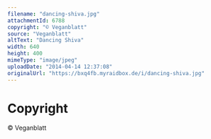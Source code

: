 ```yaml
---
filename: "dancing-shiva.jpg"
attachmentId: 6788
copyright: "© Veganblatt"
source: "Veganblatt"
altText: "Dancing Shiva"
width: 640
height: 400
mimeType: "image/jpeg"
uploadDate: "2014-04-14 12:37:08"
originalUrl: "https://bxq4fb.myraidbox.de/i/dancing-shiva.jpg"
---
```


# Copyright

© Veganblatt
